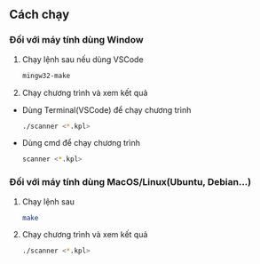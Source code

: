 ## Cách chạy
### Đối với máy tính dùng Window
1. Chạy lệnh sau nếu dùng VSCode
   ```bash
   mingw32-make
   ```
2. Chạy chương trình và xem kết quả
- Dùng Terminal(VSCode) để chạy chương trình
   ```bash
   ./scanner <*.kpl>
   ```
- Dùng cmd để chạy chương trình
   ```bash
   scanner <*.kpl>
   ```
### Đối với máy tính dùng MacOS/Linux(Ubuntu, Debian...)
1. Chạy lệnh sau
   ```bash
   make
   ```
2. Chạy chương trình và xem kết quả
   ```bash
   ./scanner <*.kpl>
   ```
